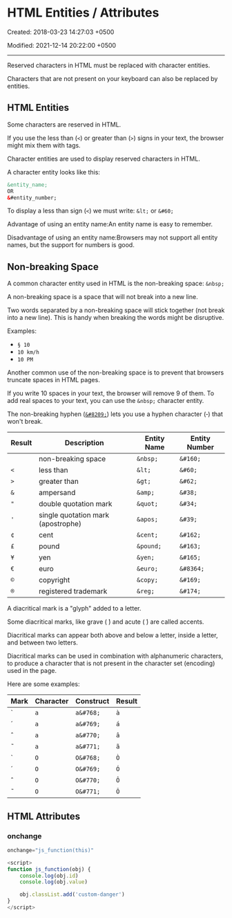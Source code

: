 # HTML Entities / Attributes

Created: 2018-03-23 14:27:03 +0500

Modified: 2021-12-14 20:22:00 +0500

---

Reserved characters in HTML must be replaced with character entities.

Characters that are not present on your keyboard can also be replaced by entities.

## HTML Entities

Some characters are reserved in HTML.

If you use the less than (`<`) or greater than (`>`) signs in your text, the browser might mix them with tags.

Character entities are used to display reserved characters in HTML.

A character entity looks like this:

```html
&entity_name;
OR
&#entity_number;
```

To display a less than sign (`<`) we must write: `&lt;` or `&#60;`

Advantage of using an entity name:An entity name is easy to remember.

Disadvantage of using an entity name:Browsers may not support all entity names, but the support for numbers is good.

## Non-breaking Space

A common character entity used in HTML is the non-breaking space: `&nbsp;`

A non-breaking space is a space that will not break into a new line.

Two words separated by a non-breaking space will stick together (not break into a new line). This is handy when breaking the words might be disruptive.

Examples:

- `§ 10`
- `10 km/h`
- `10 PM`

Another common use of the non-breaking space is to prevent that browsers truncate spaces in HTML pages.

If you write 10 spaces in your text, the browser will remove 9 of them. To add real spaces to your text, you can use the `&nbsp;` character entity.

The non-breaking hyphen ([`&#8209;`](https://www.w3schools.com/charsets/ref_utf_punctuation.asp)) lets you use a hyphen character (‑) that won't break.

| **Result** | **Description** | **Entity Name** | **Entity Number** |
|---|---|---|---|
| ` ` | non-breaking space | `&nbsp;` | `&#160;` |
| `<` | less than | `&lt;` | `&#60;` |
| `>` | greater than | `&gt;` | `&#62;` |
| `&` | ampersand | `&amp;` | `&#38;` |
| `"` | double quotation mark | `&quot;` | `&#34;` |
| `'` | single quotation mark (apostrophe) | `&apos;` | `&#39;` |
| `¢` | cent | `&cent;` | `&#162;` |
| `£` | pound | `&pound;` | `&#163;` |
| `¥` | yen | `&yen;` | `&#165;` |
| `€` | euro | `&euro;` | `&#8364;` |
| `©` | copyright | `&copy;` | `&#169;` |
| `®` | registered trademark | `&reg;` | `&#174;` |

A diacritical mark is a "glyph" added to a letter.

Some diacritical marks, like grave ( ̀) and acute ( ́) are called accents.

Diacritical marks can appear both above and below a letter, inside a letter, and between two letters.

Diacritical marks can be used in combination with alphanumeric characters, to produce a character that is not present in the character set (encoding) used in the page.

Here are some examples:

| **Mark** | **Character** | **Construct** | **Result** |
|---|---|---|---|
| ̀ | `a` | `a&#768;` | `à` |
| ́ | `a` | `a&#769;` | `á` |
| ̂ | `a` | `a&#770;` | `â` |
| ̃ | `a` | `a&#771;` | `ã` |
| ̀ | `O` | `O&#768;` | `Ò` |
| ́ | `O` | `O&#769;` | `Ó` |
| ̂ | `O` | `O&#770;` | `Ô` |
| ̃ | `O` | `O&#771;` | `Õ` |


## HTML Attributes

### onchange

```js
onchange="js_function(this)"

<script>
function js_function(obj) {
    console.log(obj.id)
    console.log(obj.value)

    obj.classList.add('custom-danger')
}
</script>
```
